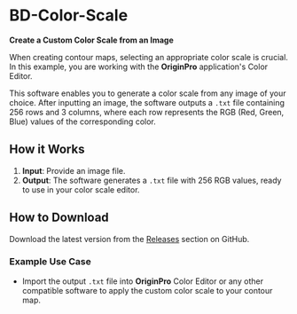 # BD-Color-Scale
**Create a Custom Color Scale from an Image**

When creating contour maps, selecting an appropriate color scale is crucial. In this example, you are working with the **OriginPro** application's Color Editor.

This software enables you to generate a color scale from any image of your choice. After inputting an image, the software outputs a `.txt` file containing 256 rows and 3 columns, where each row represents the RGB (Red, Green, Blue) values of the corresponding color.

## How it Works

1. **Input**: Provide an image file.
2. **Output**: The software generates a `.txt` file with 256 RGB values, ready to use in your color scale editor.

## How to Download
Download the latest version from the [Releases](https://github.com/MaximeMET/BD-color-scale/releases) section on GitHub.

### Example Use Case
- Import the output `.txt` file into **OriginPro** Color Editor or any other compatible software to apply the custom color scale to your contour map.
